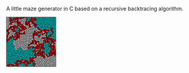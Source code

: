 A little maze generator in C based on a recursive backtracing algorithm.

![alt tag](https://raw.githubusercontent.com/Sirfin/MazeGenerator/Master/Maze.bmp)
